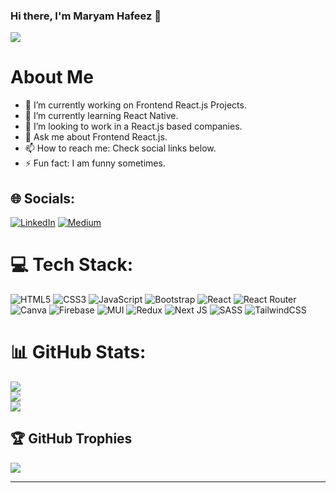 ### Hi there, I'm Maryam Hafeez 👋
[![](https://visitcount.itsvg.in/api?id=MaryamHafeez786&icon=0&color=0)](https://visitcount.itsvg.in)

# About Me

- 🔭 I’m currently working on Frontend React.js Projects.
- 🌱 I’m currently learning React Native.
- 👯 I’m looking to work in a React.js based companies.
- 💬 Ask me about Frontend React.js.
- 📫 How to reach me: Check social links below.
- ⚡ Fun fact: I am funny sometimes.

## 🌐 Socials:
[![LinkedIn](https://img.shields.io/badge/LinkedIn-%230077B5.svg?logo=linkedin&logoColor=white)](https://linkedin.com/in/https://www.linkedin.com/in/maryam-hafeez-523730261/) [![Medium](https://img.shields.io/badge/Medium-12100E?logo=medium&logoColor=white)](https://medium.com/@maryamxatti786)  

# 💻 Tech Stack:
![HTML5](https://img.shields.io/badge/html5-%23E34F26.svg?style=for-the-badge&logo=html5&logoColor=white) ![CSS3](https://img.shields.io/badge/css3-%231572B6.svg?style=for-the-badge&logo=css3&logoColor=white) ![JavaScript](https://img.shields.io/badge/javascript-%23323330.svg?style=for-the-badge&logo=javascript&logoColor=%23F7DF1E) ![Bootstrap](https://img.shields.io/badge/bootstrap-%23563D7C.svg?style=for-the-badge&logo=bootstrap&logoColor=white) ![React](https://img.shields.io/badge/react-%2320232a.svg?style=for-the-badge&logo=react&logoColor=%2361DAFB) ![React Router](https://img.shields.io/badge/React_Router-CA4245?style=for-the-badge&logo=react-router&logoColor=white) ![Canva](https://img.shields.io/badge/Canva-%2300C4CC.svg?style=for-the-badge&logo=Canva&logoColor=white) ![Firebase](https://img.shields.io/badge/firebase-%23039BE5.svg?style=for-the-badge&logo=firebase) ![MUI](https://img.shields.io/badge/MUI-%230081CB.svg?style=for-the-badge&logo=material-ui&logoColor=white) ![Redux](https://img.shields.io/badge/redux-%23593d88.svg?style=for-the-badge&logo=redux&logoColor=white) ![Next JS](https://img.shields.io/badge/Next-black?style=for-the-badge&logo=next.js&logoColor=white) ![SASS](https://img.shields.io/badge/SASS-hotpink.svg?style=for-the-badge&logo=SASS&logoColor=white) ![TailwindCSS](https://img.shields.io/badge/tailwindcss-%2338B2AC.svg?style=for-the-badge&logo=tailwind-css&logoColor=white)
# 📊 GitHub Stats:
![](https://github-readme-stats.vercel.app/api?username=MaryamHafeez786&theme=vue&hide_border=false&include_all_commits=false&count_private=false)<br/>
![](https://github-readme-streak-stats.herokuapp.com/?user=MaryamHafeez786&theme=vue&hide_border=false)<br/>
![](https://github-readme-stats.vercel.app/api/top-langs/?username=MaryamHafeez786&theme=vue&hide_border=false&include_all_commits=false&count_private=false&layout=compact)

## 🏆 GitHub Trophies
![](https://github-profile-trophy.vercel.app/?username=MaryamHafeez786&theme=juicyfresh&no-frame=false&no-bg=true&margin-w=4)


---

<!-- Proudly created with GPRM ( https://gprm.itsvg.in ) -->
